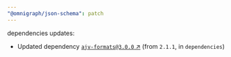 ```yaml
---
"@omnigraph/json-schema": patch
---
```

dependencies updates:
  - Updated dependency [`ajv-formats@3.0.0` ↗︎](https://www.npmjs.com/package/ajv-formats/v/3.0.0) (from `2.1.1`, in `dependencies`)
